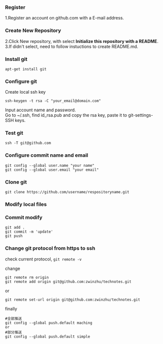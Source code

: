 ### Register
1.Register an account on github.com with a E-mail address.  

### Create New Repository
2.Click New repository, with select **Initialize this repository with a README**.  
3.If didn't select, need to follow instuctions to create README.md.  

### Install git

	apt-get install git

### Configure git

Create local ssh key  

	ssh-keygen -t rsa -C "your_email@domain.com"

Input account name and password.  
Go to ~/.ssh, find id_rsa.pub and copy the rsa key, paste it to git-settings-SSH keys.

### Test git

	ssh -T git@github.com

### Configure commit name and email

	git config --global user.name "your name"
	git config --global user.email "your email"

### Clone git

	git clone https://github.com/username/respositoryname.git

### Modify local files

### Commit modify

	git add .
	git commit -m 'update'
	git push

### Change git protocol from https to ssh

check current protocol, `git remote -v`

change  

	git remote rm origin
	git remote add origin git@github.com:zwinzhu/technotes.git

or  

	git remote set-url origin git@github.com:zwinzhu/technotes.git

finally  
	
	#全部推送
	git config --global push.default maching
	or
	#部分推送
	git config --global push.default simple
